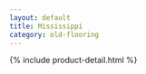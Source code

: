 ```yaml
---
layout: default
title: Mississippi
category: old-flooring
---
```

{% include product-detail.html %}
